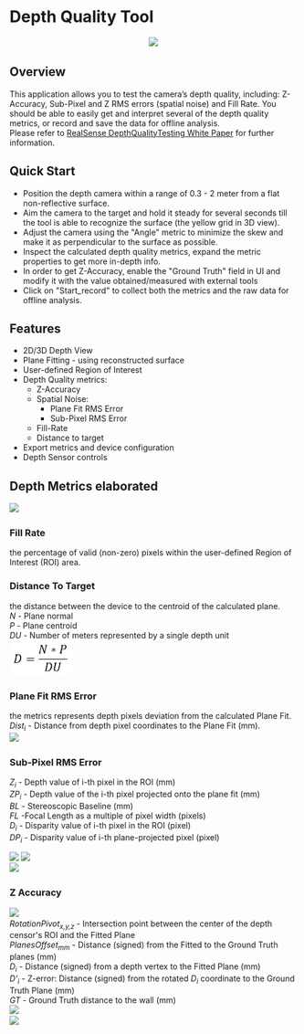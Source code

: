# Depth Quality Tool

<p align="center"><img src="https://raw.githubusercontent.com/wiki/IntelRealSense/librealsense/res/depth-quality-glimpse.gif" /></p>


## Overview

This application allows you to test the camera’s depth quality, including: Z-Accuracy, Sub-Pixel and Z RMS errors (spatial noise) and Fill Rate.
You should be able to easily get and interpret several of the depth quality metrics, or record and save the data for offline analysis.
<br>Please refer to [RealSense DepthQualityTesting White Paper](https://www.intel.com/content/dam/support/us/en/documents/emerging-technologies/intel-realsense-technology/RealSense_DepthQualityTesting.pdf) for further information.


## Quick Start
* Position the depth camera within a range of 0.3 - 2 meter from a flat non-reflective surface.
* Aim the camera to the target and hold it steady for several seconds till the tool is able to recognize the surface (the yellow grid in 3D view).
* Adjust the camera using the "Angle" metric to minimize the skew and make it as  perpendicular to the surface as possible.
* Inspect the calculated depth quality metrics, expand the metric properties to get more in-depth info.
* In order to get Z-Accuracy, enable the "Ground Truth" field in UI and modify it with the value obtained/measured with external tools
* Click on "Start_record" to collect both the metrics and the raw data for offline analysis.  

## Features
* 2D/3D Depth View
* Plane Fitting - using reconstructed surface
* User-defined Region of Interest
* Depth Quality metrics:
  * Z-Accuracy
  * Spatial Noise:
    * Plane Fit RMS Error
    * Sub-Pixel RMS Error
  * Fill-Rate
  * Distance to target
* Export metrics and device configuration
* Depth Sensor controls

## Depth Metrics elaborated
![](./res/Zi_ZPi.png)

### Fill Rate
the percentage of valid (non-zero) pixels within the user-defined Region of Interest (ROI) area.

### Distance To Target
the distance between the device to the centroid of the calculated plane.  
_N_ - Plane normal  
_P_ - Plane centroid  
_DU_ - Number of meters represented by a single depth unit  
![](./res/distance.GIF)

### Plane Fit RMS Error
the metrics represents depth pixels deviation from the calculated Plane Fit.
_Dist<sub>i</sub>_ - Distance from depth pixel coordinates to the Plane Fit (mm).  
![](./res/z_error_rms.gif)

### Sub-Pixel RMS Error
_Z<sub>i</sub>_ - Depth value of i-th pixel in the ROI (mm)  
_ZP<sub>i</sub>_ - Depth value of the i-th pixel projected onto the plane fit (mm)  
_BL_ - Stereoscopic Baseline (mm)  
_FL_ -Focal Length as a multiple of pixel width (pixels)  
_D<sub>i</sub>_ - Disparity value of i-th pixel in the ROI (pixel)  
 _DP<sub>i</sub>_ - Disparity value of i-th plane-projected pixel (pixel)

![](./res/Di.gif)  ![](./res/DPi.gif)  
![](./res/subpixel_rms.gif)

### Z Accuracy
![](./res/z_accuracy.png)  
_RotationPivot<sub>x,y,z</sub>_ - Intersection point between the center of the depth censor's ROI  and the Fitted Plane  
_PlanesOffset<sub>mm</sub>_ - Distance (signed) from the Fitted to the Ground Truth planes (mm)  
_D<sub>i</sub>_ - Distance (signed) from a depth vertex to the Fitted Plane (mm)  
_D'<sub>i</sub>_ - Z-error: Distance (signed) from the rotated _D<sub>i</sub>_ coordinate to the Ground Truth Plane (mm)  
_GT_ - Ground Truth distance to the wall (mm)  
![](./res/z_accuracy_d_rotated.gif)  
![](./res/z_accuracy_percentage.gif)
<!---
Math expressions generated with
http://www.numberempire.com/texequationeditor/equationeditor.php
{D}_{i}=\frac{BL\times FL}{{Z}_{i}}  
{DP}_{i}=\frac{BL\times FL}{{ZP}_{i}}  
RMS = \sqrt{\frac{\sum_{1}^{n}{\left({D}_{i} -{DP}_{i}\right)}}{n}^{2}}
AVG = \frac{\sum_{1}^{n}{\left({Dist}_{i}\right)}}{n}
STD = \sqrt{\frac{\sum_{1}^{n}{\left({Dist}_{i}\right)}}{n}^{2}}  
ACC = 100 \times median(\frac{\sum_{1}^{n}{\left({Z}_{i}\right - GT)}}{GT})
{D'}_{mm}={D}_{i} -{Planes Offset}_{mm}
Z-Accuracy = 100 \times median(\frac{\sum_{1}^{n}{\left({D'}_{i}\right - GT)}}{GT})
--->
